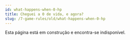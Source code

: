 ```yaml
---
id: what-happens-when-0-hp
title: Cheguei a 0 de vida, e agora?
slug: /7-game-rules/old/what-happens-when-0-hp
---
```


Esta página está em construção e encontra-se indisponível.
